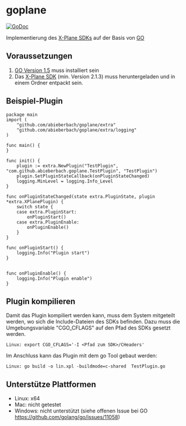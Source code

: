 # goplane
[![GoDoc](https://godoc.org/github.com/abieberbach/goplane?status.svg)](https://godoc.org/github.com/abieberbach/goplane)

Implementierung des [X-Plane SDKs](http://www.xsquawkbox.net/xpsdk/mediawiki/Main_Page) auf der Basis von [GO](http://www.golang.org)

## Voraussetzungen

1. [GO Version 1.5](http://www.golang.org) muss installiert sein
2. Das [X-Plane SDK](http://www.xsquawkbox.net/xpsdk/mediawiki/Main_Page) (min. Version 2.1.3) muss heruntergeladen und in einem Ordner entpackt sein.

## Beispiel-Plugin
```
package main
import (
	"github.com/abieberbach/goplane/extra"
	"github.com/abieberbach/goplane/extra/logging"
)

func main() {
}

func init() {
	plugin := extra.NewPlugin("TestPlugin", "com.github.abieberbach.goplane.TestPlugin", "TestPlugin")
	plugin.SetPluginStateCallback(onPluginStateChanged)
	logging.MinLevel = logging.Info_Level
}

func onPluginStateChanged(state extra.PluginState, plugin *extra.XPlanePlugin) {
	switch state {
	case extra.PluginStart:
		onPluginStart()
	case extra.PluginEnable:
		onPluginEnable()
	}
}

func onPluginStart() {
	logging.Info("Plugin start")
}


func onPluginEnable() {
	logging.Info("Plugin enable")
}
```

## Plugin kompilieren

Damit das Plugin kompiliert werden kann, muss dem System mitgeteilt werden, wo sich die Include-Dateien des SDKs befinden.
Dazu muss die Umgebungsvariable "CGO_CFLAGS" auf den Pfad des SDKs gesetzt werden.

```
Linux: export CGO_CFLAGS='-I <Pfad zum SDK>/CHeaders'
```

Im Anschluss kann das Plugin mit dem go Tool gebaut werden:

```
Linux: go build -o lin.xpl -buildmode=c-shared  TestPlugin.go
```

## Unterstütze Plattformen

- Linux: x64
- Mac: nicht getestet
- Windows: nicht unterstützt (siehe offenen Issue bei GO https://github.com/golang/go/issues/11058)

